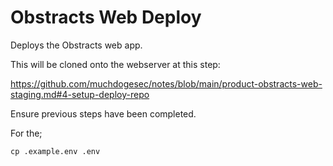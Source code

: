 # Obstracts Web Deploy

Deploys the Obstracts web app.

This will be cloned onto the webserver at this step:

https://github.com/muchdogesec/notes/blob/main/product-obstracts-web-staging.md#4-setup-deploy-repo

Ensure previous steps have been completed.

For the; 

```shell
cp .example.env .env
```